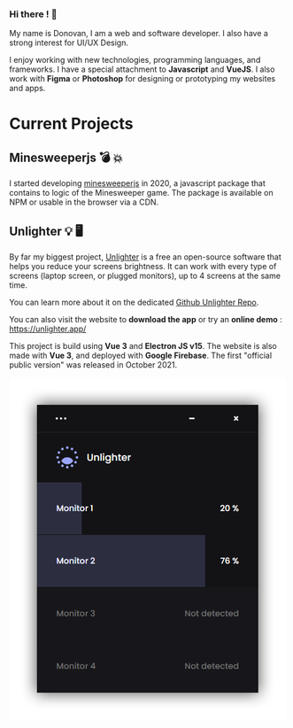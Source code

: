 ### Hi there ! 👋

My name is Donovan, I am a web and software developer. I also have a strong interest for UI/UX Design.

I enjoy working with new technologies, programming languages, and frameworks. I have a special attachment to **Javascript** and **VueJS**. I also work with **Figma** or **Photoshop** for designing or prototyping my websites and apps.

# Current Projects 

## Minesweeperjs 💣 💥

I started developing [minesweeperjs](https://github.com/Dono7/MinesweeperJS) in 2020, a javascript package that contains to logic of the Minesweeper game. The package is available on NPM or usable in the browser via a CDN.

## Unlighter 💡 🖥️

By far my biggest project, [Unlighter](https://unlighter.app/) is a free an open-source software that helps you reduce your screens brightness. It can work with every type of screens (laptop screen, or plugged monitors), up to 4 screens at the same time.

You can learn more about it on the dedicated [Github Unlighter Repo](https://github.com/Dono7/Unlighter).

You can also visit the website to **download the app** or try an **online demo** : 
https://unlighter.app/

This project is build using **Vue 3** and **Electron JS v15**. The website is also made with **Vue 3**, and deployed with **Google Firebase**. The first "official public version" was released in October 2021.

<img src="https://github.com/Dono7/Unlighter/raw/master/doc/img/unlighter-screenshot.png" alt="Unlighter screenshot preview" />

<!--
**Dono7/Dono7** is a ✨ _special_ ✨ repository because its `README.md` (this file) appears on your GitHub profile.

Here are some ideas to get you started:

- 🔭 I’m currently working on ...
- 🌱 I’m currently learning ...
- 👯 I’m looking to collaborate on ...
- 🤔 I’m looking for help with ...
- 💬 Ask me about ...
- 📫 How to reach me: ...
- 😄 Pronouns: ...
- ⚡ Fun fact: ...
-->
